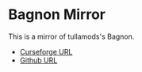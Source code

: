 # Bagnon Mirror

This is a mirror of  tullamods's Bagnon.

- [Curseforge URL](https://www.curseforge.com/wow/addons/bagnon/files/3861958)
- [Github URL](https://github.com/tullamods/Bagnon)

